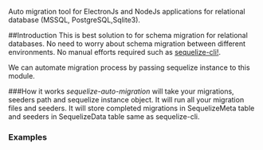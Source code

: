 Auto migration tool for ElectronJs and NodeJs applications for relational database (MSSQL, PostgreSQL,Sqlite3).

##Introduction
This is best solution to for schema migration for relational databases. No need to worry about schema migration between different environments. No manual efforts required such as [sequelize-cli!](https://www.npmjs.com/package/sequelize-cli).

We can automate migration process by passing sequelize instance to this module. 

###How it works
*sequelize-auto-migration* will take your migrations, seeders path and sequelize instance object. It will run all your migration files and seeders. It will store completed migrations in SequelizeMeta table and seeders in SequelizeData table same as sequelize-cli. 

### Examples

